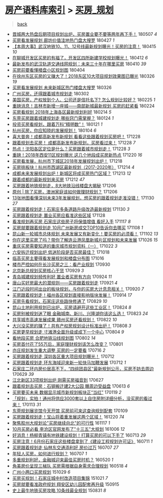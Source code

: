 [房产语料库索引](../../README.md)  > [买房_规划](买房_规划.md)
====
> [back](../README.md)

- [晋城两大热盘后期项目规划出炉，买房置业要不要等两年再下手！](http://jkwz.applinzi.com/ittc/7100428891384710151.html#%E6%99%8B%E5%9F%8E%E4%B8%A4%E5%A4%A7%E7%83%AD%E7%9B%98%E5%90%8E%E6%9C%9F%E9%A1%B9%E7%9B%AE%E8%A7%84%E5%88%92%E5%87%BA%E7%82%89%EF%BC%8C%E4%B9%B0%E6%88%BF%E7%BD%AE%E4%B8%9A%E8%A6%81%E4%B8%8D%E8%A6%81%E7%AD%89%E4%B8%A4%E5%B9%B4%E5%86%8D%E4%B8%8B%E6%89%8B%EF%BC%81) 180507 *4* 
- [买房看发展规划 廊坊价值洼地热门盘大搜罗](http://jkwz.applinzi.com/ittc/7096440075636442122.html#%E4%B9%B0%E6%88%BF%E7%9C%8B%E5%8F%91%E5%B1%95%E8%A7%84%E5%88%92+%E5%BB%8A%E5%9D%8A%E4%BB%B7%E5%80%BC%E6%B4%BC%E5%9C%B0%E7%83%AD%E9%97%A8%E7%9B%98%E5%A4%A7%E6%90%9C%E7%BD%97) 180427 *1* 
- [【本周大事】武汉地铁10、11、12号线最新规划曝光！买房的注意！](http://jkwz.applinzi.com/ittc/7092262249966339088.html#%E3%80%90%E6%9C%AC%E5%91%A8%E5%A4%A7%E4%BA%8B%E3%80%91%E6%AD%A6%E6%B1%89%E5%9C%B0%E9%93%8110%E3%80%8111%E3%80%8112%E5%8F%B7%E7%BA%BF%E6%9C%80%E6%96%B0%E8%A7%84%E5%88%92%E6%9B%9D%E5%85%89%EF%BC%81%E4%B9%B0%E6%88%BF%E7%9A%84%E6%B3%A8%E6%84%8F%EF%BC%81) 180415 *10* 
- [在聊城开发区买房的有福了，开发区四所新建学校规划曝光！](http://jkwz.applinzi.com/ittc/7091042583138796554.html#%E5%9C%A8%E8%81%8A%E5%9F%8E%E5%BC%80%E5%8F%91%E5%8C%BA%E4%B9%B0%E6%88%BF%E7%9A%84%E6%9C%89%E7%A6%8F%E4%BA%86%EF%BC%8C%E5%BC%80%E5%8F%91%E5%8C%BA%E5%9B%9B%E6%89%80%E6%96%B0%E5%BB%BA%E5%AD%A6%E6%A0%A1%E8%A7%84%E5%88%92%E6%9B%9D%E5%85%89%EF%BC%81) 180412 *6* 
- [最新发布的武汉轨道交通线网规划：未来三十年在哪里买房](http://jkwz.applinzi.com/ittc/7090355708854010891.html#%E6%9C%80%E6%96%B0%E5%8F%91%E5%B8%83%E7%9A%84%E6%AD%A6%E6%B1%89%E8%BD%A8%E9%81%93%E4%BA%A4%E9%80%9A%E7%BA%BF%E7%BD%91%E8%A7%84%E5%88%92%EF%BC%9A%E6%9C%AA%E6%9D%A5%E4%B8%89%E5%8D%81%E5%B9%B4%E5%9C%A8%E5%93%AA%E9%87%8C%E4%B9%B0%E6%88%BF) 180410 *39* 
- [买房前要看懂楼盘小区规划图](http://jkwz.applinzi.com/ittc/7088171115988124688.html#%E4%B9%B0%E6%88%BF%E5%89%8D%E8%A6%81%E7%9C%8B%E6%87%82%E6%A5%BC%E7%9B%98%E5%B0%8F%E5%8C%BA%E8%A7%84%E5%88%92%E5%9B%BE) 180404  
- [在徐州东区买房的又赚大了！2018东区10大项目规划效果图已曝光](http://jkwz.applinzi.com/ittc/7084866935655498768.html#%E5%9C%A8%E5%BE%90%E5%B7%9E%E4%B8%9C%E5%8C%BA%E4%B9%B0%E6%88%BF%E7%9A%84%E5%8F%88%E8%B5%9A%E5%A4%A7%E4%BA%86%EF%BC%812018%E4%B8%9C%E5%8C%BA10%E5%A4%A7%E9%A1%B9%E7%9B%AE%E8%A7%84%E5%88%92%E6%95%88%E6%9E%9C%E5%9B%BE%E5%B7%B2%E6%9B%9D%E5%85%89) 180326 *19* 
- [买房看发展规划 未来新城区热门楼盘大搜罗](http://jkwz.applinzi.com/ittc/7084686786871952391.html#%E4%B9%B0%E6%88%BF%E7%9C%8B%E5%8F%91%E5%B1%95%E8%A7%84%E5%88%92+%E6%9C%AA%E6%9D%A5%E6%96%B0%E5%9F%8E%E5%8C%BA%E7%83%AD%E9%97%A8%E6%A5%BC%E7%9B%98%E5%A4%A7%E6%90%9C%E7%BD%97) 180326  
- [广州买房，还得跟着城市规划走](http://jkwz.applinzi.com/ittc/7075806209460667408.html#%E5%B9%BF%E5%B7%9E%E4%B9%B0%E6%88%BF%EF%BC%8C%E8%BF%98%E5%BE%97%E8%B7%9F%E7%9D%80%E5%9F%8E%E5%B8%82%E8%A7%84%E5%88%92%E8%B5%B0) 180302  
- [美国买房，产权放到个人、公司还是信托名下? 怎么规划比较好？](http://jkwz.applinzi.com/ittc/7074020668318680071.html#%E7%BE%8E%E5%9B%BD%E4%B9%B0%E6%88%BF%EF%BC%8C%E4%BA%A7%E6%9D%83%E6%94%BE%E5%88%B0%E4%B8%AA%E4%BA%BA%E3%80%81%E5%85%AC%E5%8F%B8%E8%BF%98%E6%98%AF%E4%BF%A1%E6%89%98%E5%90%8D%E4%B8%8B%3F+%E6%80%8E%E4%B9%88%E8%A7%84%E5%88%92%E6%AF%94%E8%BE%83%E5%A5%BD%EF%BC%9F) 180225 *1* 
- [重磅消息！吉林市新增一座城——南部新城最新规划 买房的赶紧看](http://jkwz.applinzi.com/ittc/7073717007231222790.html#%E9%87%8D%E7%A3%85%E6%B6%88%E6%81%AF%EF%BC%81%E5%90%89%E6%9E%97%E5%B8%82%E6%96%B0%E5%A2%9E%E4%B8%80%E5%BA%A7%E5%9F%8E%E2%80%94%E2%80%94%E5%8D%97%E9%83%A8%E6%96%B0%E5%9F%8E%E6%9C%80%E6%96%B0%E8%A7%84%E5%88%92+%E4%B9%B0%E6%88%BF%E7%9A%84%E8%B5%B6%E7%B4%A7%E7%9C%8B) 180224  
- [买房看规划 2018年上海各区最新规划利好](http://jkwz.applinzi.com/ittc/7069859568194946065.html#%E4%B9%B0%E6%88%BF%E7%9C%8B%E8%A7%84%E5%88%92+2018%E5%B9%B4%E4%B8%8A%E6%B5%B7%E5%90%84%E5%8C%BA%E6%9C%80%E6%96%B0%E8%A7%84%E5%88%92%E5%88%A9%E5%A5%BD) 180214 *5* 
- [东莞买房跟着城建规划走 哪些窍门需掌握？](http://jkwz.applinzi.com/ittc/7062174384301540369.html#%E4%B8%9C%E8%8E%9E%E4%B9%B0%E6%88%BF%E8%B7%9F%E7%9D%80%E5%9F%8E%E5%BB%BA%E8%A7%84%E5%88%92%E8%B5%B0+%E5%93%AA%E4%BA%9B%E7%AA%8D%E9%97%A8%E9%9C%80%E6%8E%8C%E6%8F%A1%EF%BC%9F) 180124 *1* 
- [投资买房看规划，跟着万科“精明数”！](http://jkwz.applinzi.com/ittc/7060768814377993233.html#%E6%8A%95%E8%B5%84%E4%B9%B0%E6%88%BF%E7%9C%8B%E8%A7%84%E5%88%92%EF%BC%8C%E8%B7%9F%E7%9D%80%E4%B8%87%E7%A7%91%E2%80%9C%E7%B2%BE%E6%98%8E%E6%95%B0%E2%80%9D%EF%BC%81) 180121 *1* 
- [杭州买房，你应知晓的发展规划！](http://jkwz.applinzi.com/ittc/7054716017580704779.html#%E6%9D%AD%E5%B7%9E%E4%B9%B0%E6%88%BF%EF%BC%8C%E4%BD%A0%E5%BA%94%E7%9F%A5%E6%99%93%E7%9A%84%E5%8F%91%E5%B1%95%E8%A7%84%E5%88%92%EF%BC%81) 180104 *6* 
- [喜大普奔！成都高新发布新规划 看看这些跟着规划买房吧！](http://jkwz.applinzi.com/ittc/7052087170632778768.html#%E5%96%9C%E5%A4%A7%E6%99%AE%E5%A5%94%EF%BC%81%E6%88%90%E9%83%BD%E9%AB%98%E6%96%B0%E5%8F%91%E5%B8%83%E6%96%B0%E8%A7%84%E5%88%92+%E7%9C%8B%E7%9C%8B%E8%BF%99%E4%BA%9B%E8%B7%9F%E7%9D%80%E8%A7%84%E5%88%92%E4%B9%B0%E6%88%BF%E5%90%A7%EF%BC%81) 171228  
- [跟着规划去买房！  成都高新发布新规划，买房看过来！](http://jkwz.applinzi.com/ittc/7052072982787130385.html#%E8%B7%9F%E7%9D%80%E8%A7%84%E5%88%92%E5%8E%BB%E4%B9%B0%E6%88%BF%EF%BC%81++%E6%88%90%E9%83%BD%E9%AB%98%E6%96%B0%E5%8F%91%E5%B8%83%E6%96%B0%E8%A7%84%E5%88%92%EF%BC%8C%E4%B9%B0%E6%88%BF%E7%9C%8B%E8%BF%87%E6%9D%A5%EF%BC%81) 171228 *7* 
- [热点！沈阳各区定位是什么？买房跟着城市规划走！](http://jkwz.applinzi.com/ittc/7052051112469726225.html#%E7%83%AD%E7%82%B9%EF%BC%81%E6%B2%88%E9%98%B3%E5%90%84%E5%8C%BA%E5%AE%9A%E4%BD%8D%E6%98%AF%E4%BB%80%E4%B9%88%EF%BC%9F%E4%B9%B0%E6%88%BF%E8%B7%9F%E7%9D%80%E5%9F%8E%E5%B8%82%E8%A7%84%E5%88%92%E8%B5%B0%EF%BC%81) 171228 *3* 
- [重磅！2018年西安11区规划曝光 这几个地段成买房新热点](http://jkwz.applinzi.com/ittc/7049102403301803025.html#%E9%87%8D%E7%A3%85%EF%BC%812018%E5%B9%B4%E8%A5%BF%E5%AE%8911%E5%8C%BA%E8%A7%84%E5%88%92%E6%9B%9D%E5%85%89+%E8%BF%99%E5%87%A0%E4%B8%AA%E5%9C%B0%E6%AE%B5%E6%88%90%E4%B9%B0%E6%88%BF%E6%96%B0%E7%83%AD%E7%82%B9) 171220 *16* 
- [买房看发展，杭州市下城区2018年发展规划出炉！](http://jkwz.applinzi.com/ittc/7048483619583034384.html#%E4%B9%B0%E6%88%BF%E7%9C%8B%E5%8F%91%E5%B1%95%EF%BC%8C%E6%9D%AD%E5%B7%9E%E5%B8%82%E4%B8%8B%E5%9F%8E%E5%8C%BA2018%E5%B9%B4%E5%8F%91%E5%B1%95%E8%A7%84%E5%88%92%E5%87%BA%E7%82%89%EF%BC%81) 171218  
- [买房挑板块！杭州市西湖区最新规划（2017-2020年）](http://jkwz.applinzi.com/ittc/7046975235360818192.html#%E4%B9%B0%E6%88%BF%E6%8C%91%E6%9D%BF%E5%9D%97%EF%BC%81%E6%9D%AD%E5%B7%9E%E5%B8%82%E8%A5%BF%E6%B9%96%E5%8C%BA%E6%9C%80%E6%96%B0%E8%A7%84%E5%88%92%EF%BC%882017-2020%E5%B9%B4%EF%BC%89) 171214 *4* 
- [成都未来发展规划出炉！新城区将成买房热门区域？](http://jkwz.applinzi.com/ittc/7046518414258996241.html#%E6%88%90%E9%83%BD%E6%9C%AA%E6%9D%A5%E5%8F%91%E5%B1%95%E8%A7%84%E5%88%92%E5%87%BA%E7%82%89%EF%BC%81%E6%96%B0%E5%9F%8E%E5%8C%BA%E5%B0%86%E6%88%90%E4%B9%B0%E6%88%BF%E7%83%AD%E9%97%A8%E5%8C%BA%E5%9F%9F%EF%BC%9F) 171213 *12* 
- [跟着成都的最新规划来买房](http://jkwz.applinzi.com/ittc/7046153833502213137.html#%E8%B7%9F%E7%9D%80%E6%88%90%E9%83%BD%E7%9A%84%E6%9C%80%E6%96%B0%E8%A7%84%E5%88%92%E6%9D%A5%E4%B9%B0%E6%88%BF) 171212 *47* 
- [买房跟着地铁规划走，8大地铁沿线楼盘大揭秘](http://jkwz.applinzi.com/ittc/7043907324446508049.html#%E4%B9%B0%E6%88%BF%E8%B7%9F%E7%9D%80%E5%9C%B0%E9%93%81%E8%A7%84%E5%88%92%E8%B5%B0%EF%BC%8C8%E5%A4%A7%E5%9C%B0%E9%93%81%E6%B2%BF%E7%BA%BF%E6%A5%BC%E7%9B%98%E5%A4%A7%E6%8F%AD%E7%A7%98) 171206  
- [原创 | 除了买房，澳洲家庭该如何做理财规划？](http://jkwz.applinzi.com/ittc/7042190100568474640.html#%E5%8E%9F%E5%88%9B+%7C+%E9%99%A4%E4%BA%86%E4%B9%B0%E6%88%BF%EF%BC%8C%E6%BE%B3%E6%B4%B2%E5%AE%B6%E5%BA%AD%E8%AF%A5%E5%A6%82%E4%BD%95%E5%81%9A%E7%90%86%E8%B4%A2%E8%A7%84%E5%88%92%EF%BC%9F) 171206  
- [13张地图看懂深圳未来3年发展规划，想买房的跟着规划走准没错！](http://jkwz.applinzi.com/ittc/7041805757337568273.html#13%E5%BC%A0%E5%9C%B0%E5%9B%BE%E7%9C%8B%E6%87%82%E6%B7%B1%E5%9C%B3%E6%9C%AA%E6%9D%A53%E5%B9%B4%E5%8F%91%E5%B1%95%E8%A7%84%E5%88%92%EF%BC%8C%E6%83%B3%E4%B9%B0%E6%88%BF%E7%9A%84%E8%B7%9F%E7%9D%80%E8%A7%84%E5%88%92%E8%B5%B0%E5%87%86%E6%B2%A1%E9%94%99%EF%BC%81) 171130 *27* 
- [买房跟着规划走！石家庄多条道路升级改造最新规划](http://jkwz.applinzi.com/ittc/7041628067288581136.html#%E4%B9%B0%E6%88%BF%E8%B7%9F%E7%9D%80%E8%A7%84%E5%88%92%E8%B5%B0%EF%BC%81%E7%9F%B3%E5%AE%B6%E5%BA%84%E5%A4%9A%E6%9D%A1%E9%81%93%E8%B7%AF%E5%8D%87%E7%BA%A7%E6%94%B9%E9%80%A0%E6%9C%80%E6%96%B0%E8%A7%84%E5%88%92) 171130 *3* 
- [买房跟着规划走 置业买房应看准这些区域](http://jkwz.applinzi.com/ittc/7040933049284428817.html#%E4%B9%B0%E6%88%BF%E8%B7%9F%E7%9D%80%E8%A7%84%E5%88%92%E8%B5%B0+%E7%BD%AE%E4%B8%9A%E4%B9%B0%E6%88%BF%E5%BA%94%E7%9C%8B%E5%87%86%E8%BF%99%E4%BA%9B%E5%8C%BA%E5%9F%9F) 171128  
- [看准规划再买房 石家庄这些房子将保值增值 看好入手](http://jkwz.applinzi.com/ittc/7036881013102347280.html#%E7%9C%8B%E5%87%86%E8%A7%84%E5%88%92%E5%86%8D%E4%B9%B0%E6%88%BF+%E7%9F%B3%E5%AE%B6%E5%BA%84%E8%BF%99%E4%BA%9B%E6%88%BF%E5%AD%90%E5%B0%86%E4%BF%9D%E5%80%BC%E5%A2%9E%E5%80%BC+%E7%9C%8B%E5%A5%BD%E5%85%A5%E6%89%8B) 171117 *8* 
- [买房就要跟着规划走 10月广州新房成交TOP10告诉你去哪买](http://jkwz.applinzi.com/ittc/7033592287370675216.html#%E4%B9%B0%E6%88%BF%E5%B0%B1%E8%A6%81%E8%B7%9F%E7%9D%80%E8%A7%84%E5%88%92%E8%B5%B0+10%E6%9C%88%E5%B9%BF%E5%B7%9E%E6%96%B0%E6%88%BF%E6%88%90%E4%BA%A4TOP10%E5%91%8A%E8%AF%89%E4%BD%A0%E5%8E%BB%E5%93%AA%E4%B9%B0) 171108 *1* 
- [昆山新一轮城市总体规划 未来发展又有新变化！要买房的必须看！](http://jkwz.applinzi.com/ittc/7031465603150382097.html#%E6%98%86%E5%B1%B1%E6%96%B0%E4%B8%80%E8%BD%AE%E5%9F%8E%E5%B8%82%E6%80%BB%E4%BD%93%E8%A7%84%E5%88%92+%E6%9C%AA%E6%9D%A5%E5%8F%91%E5%B1%95%E5%8F%88%E6%9C%89%E6%96%B0%E5%8F%98%E5%8C%96%EF%BC%81%E8%A6%81%E4%B9%B0%E6%88%BF%E7%9A%84%E5%BF%85%E9%A1%BB%E7%9C%8B%EF%BC%81) 171102 *13* 
- [你在这里买房了吗？带你了解连云港凤凰新城片区规划和未来发展](http://jkwz.applinzi.com/ittc/7028886282586031120.html#%E4%BD%A0%E5%9C%A8%E8%BF%99%E9%87%8C%E4%B9%B0%E6%88%BF%E4%BA%86%E5%90%97%EF%BC%9F%E5%B8%A6%E4%BD%A0%E4%BA%86%E8%A7%A3%E8%BF%9E%E4%BA%91%E6%B8%AF%E5%87%A4%E5%87%B0%E6%96%B0%E5%9F%8E%E7%89%87%E5%8C%BA%E8%A7%84%E5%88%92%E5%92%8C%E6%9C%AA%E6%9D%A5%E5%8F%91%E5%B1%95) 171026 *15* 
- [重庆买房需要知道的重庆城市规划资料（一）](http://jkwz.applinzi.com/ittc/7027379429288969233.html#%E9%87%8D%E5%BA%86%E4%B9%B0%E6%88%BF%E9%9C%80%E8%A6%81%E7%9F%A5%E9%81%93%E7%9A%84%E9%87%8D%E5%BA%86%E5%9F%8E%E5%B8%82%E8%A7%84%E5%88%92%E8%B5%84%E6%96%99%EF%BC%88%E4%B8%80%EF%BC%89) 171022 *3* 
- [六安拆迁规划出炉 低迷阶段是否买房最佳？](http://jkwz.applinzi.com/ittc/7025738546655265808.html#%E5%85%AD%E5%AE%89%E6%8B%86%E8%BF%81%E8%A7%84%E5%88%92%E5%87%BA%E7%82%89+%E4%BD%8E%E8%BF%B7%E9%98%B6%E6%AE%B5%E6%98%AF%E5%90%A6%E4%B9%B0%E6%88%BF%E6%9C%80%E4%BD%B3%EF%BC%9F) 171018  
- [临高买房主要得看发展规划和楼盘分布图](http://jkwz.applinzi.com/ittc/7020212248335877137.html#%E4%B8%B4%E9%AB%98%E4%B9%B0%E6%88%BF%E4%B8%BB%E8%A6%81%E5%BE%97%E7%9C%8B%E5%8F%91%E5%B1%95%E8%A7%84%E5%88%92%E5%92%8C%E6%A5%BC%E7%9B%98%E5%88%86%E5%B8%83%E5%9B%BE) 171016  
- [楼市严控如何在长沙买房之三：看产业规划](http://jkwz.applinzi.com/ittc/7019043033985844240.html#%E6%A5%BC%E5%B8%82%E4%B8%A5%E6%8E%A7%E5%A6%82%E4%BD%95%E5%9C%A8%E9%95%BF%E6%B2%99%E4%B9%B0%E6%88%BF%E4%B9%8B%E4%B8%89%EF%BC%9A%E7%9C%8B%E4%BA%A7%E4%B8%9A%E8%A7%84%E5%88%92) 170930  
- [北京新总规划买房核心干货](http://jkwz.applinzi.com/ittc/7018750953073935377.html#%E5%8C%97%E4%BA%AC%E6%96%B0%E6%80%BB%E8%A7%84%E5%88%92%E4%B9%B0%E6%88%BF%E6%A0%B8%E5%BF%83%E5%B9%B2%E8%B4%A7) 170929 *3* 
- [青岛城建规划频传利好 置业者买房有方向](http://jkwz.applinzi.com/ittc/7016655558453756945.html#%E9%9D%92%E5%B2%9B%E5%9F%8E%E5%BB%BA%E8%A7%84%E5%88%92%E9%A2%91%E4%BC%A0%E5%88%A9%E5%A5%BD+%E7%BD%AE%E4%B8%9A%E8%80%85%E4%B9%B0%E6%88%BF%E6%9C%89%E6%96%B9%E5%90%91) 170924 *11* 
- [唐山买好房最大的潜规则——买房跟着规划走](http://jkwz.applinzi.com/ittc/7015542791176979472.html#%E5%94%90%E5%B1%B1%E4%B9%B0%E5%A5%BD%E6%88%BF%E6%9C%80%E5%A4%A7%E7%9A%84%E6%BD%9C%E8%A7%84%E5%88%99%E2%80%94%E2%80%94%E4%B9%B0%E6%88%BF%E8%B7%9F%E7%9D%80%E8%A7%84%E5%88%92%E8%B5%B0) 170921 *4* 
- [江门近段时间出台的板块规划，与你的买房大计息息相关！](http://jkwz.applinzi.com/ittc/7015343882819339280.html#%E6%B1%9F%E9%97%A8%E8%BF%91%E6%AE%B5%E6%97%B6%E9%97%B4%E5%87%BA%E5%8F%B0%E7%9A%84%E6%9D%BF%E5%9D%97%E8%A7%84%E5%88%92%EF%BC%8C%E4%B8%8E%E4%BD%A0%E7%9A%84%E4%B9%B0%E6%88%BF%E5%A4%A7%E8%AE%A1%E6%81%AF%E6%81%AF%E7%9B%B8%E5%85%B3%EF%BC%81) 170920 *7* 
- [买房跟着规划走！福州各区规划直接影响版块发展！](http://jkwz.applinzi.com/ittc/7013223947615863824.html#%E4%B9%B0%E6%88%BF%E8%B7%9F%E7%9D%80%E8%A7%84%E5%88%92%E8%B5%B0%EF%BC%81%E7%A6%8F%E5%B7%9E%E5%90%84%E5%8C%BA%E8%A7%84%E5%88%92%E7%9B%B4%E6%8E%A5%E5%BD%B1%E5%93%8D%E7%89%88%E5%9D%97%E5%8F%91%E5%B1%95%EF%BC%81) 170914 *17* 
- [买房先看规划，石家庄这些路快修通了](http://jkwz.applinzi.com/ittc/7007245086583424016.html#%E4%B9%B0%E6%88%BF%E5%85%88%E7%9C%8B%E8%A7%84%E5%88%92%EF%BC%8C%E7%9F%B3%E5%AE%B6%E5%BA%84%E8%BF%99%E4%BA%9B%E8%B7%AF%E5%BF%AB%E4%BF%AE%E9%80%9A%E4%BA%86) 170829 *10* 
- [昆山土地利用规划已出炉，买房请避开这些工业区！](http://jkwz.applinzi.com/ittc/7005398405470487568.html#%E6%98%86%E5%B1%B1%E5%9C%9F%E5%9C%B0%E5%88%A9%E7%94%A8%E8%A7%84%E5%88%92%E5%B7%B2%E5%87%BA%E7%82%89%EF%BC%8C%E4%B9%B0%E6%88%BF%E8%AF%B7%E9%81%BF%E5%BC%80%E8%BF%99%E4%BA%9B%E5%B7%A5%E4%B8%9A%E5%8C%BA%EF%BC%81) 170824 *8* 
- [买房别被规划迷了眼 金融城南、新川、兴隆湖你该这么选！](http://jkwz.applinzi.com/ittc/7004998481452991504.html#%E4%B9%B0%E6%88%BF%E5%88%AB%E8%A2%AB%E8%A7%84%E5%88%92%E8%BF%B7%E4%BA%86%E7%9C%BC+%E9%87%91%E8%9E%8D%E5%9F%8E%E5%8D%97%E3%80%81%E6%96%B0%E5%B7%9D%E3%80%81%E5%85%B4%E9%9A%86%E6%B9%96%E4%BD%A0%E8%AF%A5%E8%BF%99%E4%B9%88%E9%80%89%EF%BC%81) 170823 *24* 
- [共享城市高速发展成果 赣州买房还看规划！](http://jkwz.applinzi.com/ittc/7004594197741700112.html#%E5%85%B1%E4%BA%AB%E5%9F%8E%E5%B8%82%E9%AB%98%E9%80%9F%E5%8F%91%E5%B1%95%E6%88%90%E6%9E%9C+%E8%B5%A3%E5%B7%9E%E4%B9%B0%E6%88%BF%E8%BF%98%E7%9C%8B%E8%A7%84%E5%88%92%EF%BC%81) 170822 *10* 
- [大兴没买房的赚了！共有产权房规划设计标准出炉！](http://jkwz.applinzi.com/ittc/6999421619209241616.html#%E5%A4%A7%E5%85%B4%E6%B2%A1%E4%B9%B0%E6%88%BF%E7%9A%84%E8%B5%9A%E4%BA%86%EF%BC%81%E5%85%B1%E6%9C%89%E4%BA%A7%E6%9D%83%E6%88%BF%E8%A7%84%E5%88%92%E8%AE%BE%E8%AE%A1%E6%A0%87%E5%87%86%E5%87%BA%E7%82%89%EF%BC%81) 170808 *3* 
- [买房更早规划走 寸滩港全面升级或成下一个中心](http://jkwz.applinzi.com/ittc/6997975300053664784.html#%E4%B9%B0%E6%88%BF%E6%9B%B4%E6%97%A9%E8%A7%84%E5%88%92%E8%B5%B0+%E5%AF%B8%E6%BB%A9%E6%B8%AF%E5%85%A8%E9%9D%A2%E5%8D%87%E7%BA%A7%E6%88%96%E6%88%90%E4%B8%8B%E4%B8%80%E4%B8%AA%E4%B8%AD%E5%BF%83) 170804 *9* 
- [看地段买房 合肥地铁沿线规划图](http://jkwz.applinzi.com/ittc/6997254977075282960.html#%E7%9C%8B%E5%9C%B0%E6%AE%B5%E4%B9%B0%E6%88%BF+%E5%90%88%E8%82%A5%E5%9C%B0%E9%93%81%E6%B2%BF%E7%BA%BF%E8%A7%84%E5%88%92%E5%9B%BE) 170802 *14* 
- [买房首付花了55万后，家庭理财规划该怎么改变？](http://jkwz.applinzi.com/ittc/6996835024794813457.html#%E4%B9%B0%E6%88%BF%E9%A6%96%E4%BB%98%E8%8A%B1%E4%BA%8655%E4%B8%87%E5%90%8E%EF%BC%8C%E5%AE%B6%E5%BA%AD%E7%90%86%E8%B4%A2%E8%A7%84%E5%88%92%E8%AF%A5%E6%80%8E%E4%B9%88%E6%94%B9%E5%8F%98%EF%BC%9F) 170801  
- [亦庄规划发生重大调整 买房的一定要看](http://jkwz.applinzi.com/ittc/6990952565494514705.html#%E4%BA%A6%E5%BA%84%E8%A7%84%E5%88%92%E5%8F%91%E7%94%9F%E9%87%8D%E5%A4%A7%E8%B0%83%E6%95%B4+%E4%B9%B0%E6%88%BF%E7%9A%84%E4%B8%80%E5%AE%9A%E8%A6%81%E7%9C%8B) 170716 *2* 
- [买房跟着规划走 深圳各区重大项目规划曝光！](http://jkwz.applinzi.com/ittc/6989458005257880592.html#%E4%B9%B0%E6%88%BF%E8%B7%9F%E7%9D%80%E8%A7%84%E5%88%92%E8%B5%B0+%E6%B7%B1%E5%9C%B3%E5%90%84%E5%8C%BA%E9%87%8D%E5%A4%A7%E9%A1%B9%E7%9B%AE%E8%A7%84%E5%88%92%E6%9B%9D%E5%85%89%EF%BC%81) 170712  
- [买房跟着规划走 环东海域迎来新一轮快马加鞭发展](http://jkwz.applinzi.com/ittc/6989195811018507280.html#%E4%B9%B0%E6%88%BF%E8%B7%9F%E7%9D%80%E8%A7%84%E5%88%92%E8%B5%B0+%E7%8E%AF%E4%B8%9C%E6%B5%B7%E5%9F%9F%E8%BF%8E%E6%9D%A5%E6%96%B0%E4%B8%80%E8%BD%AE%E5%BF%AB%E9%A9%AC%E5%8A%A0%E9%9E%AD%E5%8F%91%E5%B1%95) 170712 *1* 
- [石家庄二环内房价居高不下，“四组团县区”最新规划公示，买房不妨去周边](http://jkwz.applinzi.com/ittc/6984524784367830020.html#%E7%9F%B3%E5%AE%B6%E5%BA%84%E4%BA%8C%E7%8E%AF%E5%86%85%E6%88%BF%E4%BB%B7%E5%B1%85%E9%AB%98%E4%B8%8D%E4%B8%8B%EF%BC%8C%E2%80%9C%E5%9B%9B%E7%BB%84%E5%9B%A2%E5%8E%BF%E5%8C%BA%E2%80%9D%E6%9C%80%E6%96%B0%E8%A7%84%E5%88%92%E5%85%AC%E7%A4%BA%EF%BC%8C%E4%B9%B0%E6%88%BF%E4%B8%8D%E5%A6%A8%E5%8E%BB%E5%91%A8%E8%BE%B9) 170629 *39* 
- [江北新区33项规划出炉 刚需买房福音到](http://jkwz.applinzi.com/ittc/6983879663146238980.html#%E6%B1%9F%E5%8C%97%E6%96%B0%E5%8C%BA33%E9%A1%B9%E8%A7%84%E5%88%92%E5%87%BA%E7%82%89+%E5%88%9A%E9%9C%80%E4%B9%B0%E6%88%BF%E7%A6%8F%E9%9F%B3%E5%88%B0) 170627  
- [跟着规划去买房：石钢搬迁建2大公园 曝周边受益盘](http://jkwz.applinzi.com/ittc/6978721855551570949.html#%E8%B7%9F%E7%9D%80%E8%A7%84%E5%88%92%E5%8E%BB%E4%B9%B0%E6%88%BF%EF%BC%9A%E7%9F%B3%E9%92%A2%E6%90%AC%E8%BF%81%E5%BB%BA2%E5%A4%A7%E5%85%AC%E5%9B%AD+%E6%9B%9D%E5%91%A8%E8%BE%B9%E5%8F%97%E7%9B%8A%E7%9B%98) 170613 *6* 
- [买房要买未来 数据显示城市新规划板块正“当红”](http://jkwz.applinzi.com/ittc/6924750137334432772.html#%E4%B9%B0%E6%88%BF%E8%A6%81%E4%B9%B0%E6%9C%AA%E6%9D%A5+%E6%95%B0%E6%8D%AE%E6%98%BE%E7%A4%BA%E5%9F%8E%E5%B8%82%E6%96%B0%E8%A7%84%E5%88%92%E6%9D%BF%E5%9D%97%E6%AD%A3%E2%80%9C%E5%BD%93%E7%BA%A2%E2%80%9D) 170119 *2* 
- [「规划」实拍！通州将供应3000套以上自住房附详细分析，没买房的看过来！](http://jkwz.applinzi.com/ittc/6922681004891571204.html#%E3%80%8C%E8%A7%84%E5%88%92%E3%80%8D%E5%AE%9E%E6%8B%8D%EF%BC%81%E9%80%9A%E5%B7%9E%E5%B0%86%E4%BE%9B%E5%BA%943000%E5%A5%97%E4%BB%A5%E4%B8%8A%E8%87%AA%E4%BD%8F%E6%88%BF%E9%99%84%E8%AF%A6%E7%BB%86%E5%88%86%E6%9E%90%EF%BC%8C%E6%B2%A1%E4%B9%B0%E6%88%BF%E7%9A%84%E7%9C%8B%E8%BF%87%E6%9D%A5%EF%BC%81) 170113 *31* 
- [东莞规划展览馆今天开馆 买房前可来这查询规划配套](http://jkwz.applinzi.com/ittc/6921063298266301444.html#%E4%B8%9C%E8%8E%9E%E8%A7%84%E5%88%92%E5%B1%95%E8%A7%88%E9%A6%86%E4%BB%8A%E5%A4%A9%E5%BC%80%E9%A6%86+%E4%B9%B0%E6%88%BF%E5%89%8D%E5%8F%AF%E6%9D%A5%E8%BF%99%E6%9F%A5%E8%AF%A2%E8%A7%84%E5%88%92%E9%85%8D%E5%A5%97) 170109  
- [买房跟着规划走！宝山将着重发展这两个区域！](http://jkwz.applinzi.com/ittc/6913725965351257092.html#%E4%B9%B0%E6%88%BF%E8%B7%9F%E7%9D%80%E8%A7%84%E5%88%92%E8%B5%B0%EF%BC%81%E5%AE%9D%E5%B1%B1%E5%B0%86%E7%9D%80%E9%87%8D%E5%8F%91%E5%B1%95%E8%BF%99%E4%B8%A4%E4%B8%AA%E5%8C%BA%E5%9F%9F%EF%BC%81) 161220 *74* 
- [聚焦胶州大规划论&quot;买房继续向北&quot;的可行性](http://jkwz.applinzi.com/ittc/6901384471760077828.html#%E8%81%9A%E7%84%A6%E8%83%B6%E5%B7%9E%E5%A4%A7%E8%A7%84%E5%88%92%E8%AE%BA%26quot%3B%E4%B9%B0%E6%88%BF%E7%BB%A7%E7%BB%AD%E5%90%91%E5%8C%97%26quot%3B%E7%9A%84%E5%8F%AF%E8%A1%8C%E6%80%A7) 161117 *1* 
- [10月买房必看 李沧区官网发布了&quot;十三五&quot;大规划](http://jkwz.applinzi.com/ittc/6885926858977182725.html#10%E6%9C%88%E4%B9%B0%E6%88%BF%E5%BF%85%E7%9C%8B+%E6%9D%8E%E6%B2%A7%E5%8C%BA%E5%AE%98%E7%BD%91%E5%8F%91%E5%B8%83%E4%BA%86%26quot%3B%E5%8D%81%E4%B8%89%E4%BA%94%26quot%3B%E5%A4%A7%E8%A7%84%E5%88%92) 161006 *12* 
- [好消息！杨柳青镇有地铁建设规划！打算买房的可以下手了](http://jkwz.applinzi.com/ittc/6854396028719203333.html#%E5%A5%BD%E6%B6%88%E6%81%AF%EF%BC%81%E6%9D%A8%E6%9F%B3%E9%9D%92%E9%95%87%E6%9C%89%E5%9C%B0%E9%93%81%E5%BB%BA%E8%AE%BE%E8%A7%84%E5%88%92%EF%BC%81%E6%89%93%E7%AE%97%E4%B9%B0%E6%88%BF%E7%9A%84%E5%8F%AF%E4%BB%A5%E4%B8%8B%E6%89%8B%E4%BA%86) 160713 *29* 
- [买房注意！6月份石家庄这些楼盘拿到了《建设工程规划许可证》](http://jkwz.applinzi.com/ittc/6853539189022524420.html#%E4%B9%B0%E6%88%BF%E6%B3%A8%E6%84%8F%EF%BC%816%E6%9C%88%E4%BB%BD%E7%9F%B3%E5%AE%B6%E5%BA%84%E8%BF%99%E4%BA%9B%E6%A5%BC%E7%9B%98%E6%8B%BF%E5%88%B0%E4%BA%86%E3%80%8A%E5%BB%BA%E8%AE%BE%E5%B7%A5%E7%A8%8B%E8%A7%84%E5%88%92%E8%AE%B8%E5%8F%AF%E8%AF%81%E3%80%8B) 160711 *1* 
- [买房跟着规划走 仙林东交通添利好  房价过万](http://jkwz.applinzi.com/ittc/6852166082005304324.html#%E4%B9%B0%E6%88%BF%E8%B7%9F%E7%9D%80%E8%A7%84%E5%88%92%E8%B5%B0+%E4%BB%99%E6%9E%97%E4%B8%9C%E4%BA%A4%E9%80%9A%E6%B7%BB%E5%88%A9%E5%A5%BD++%E6%88%BF%E4%BB%B7%E8%BF%87%E4%B8%87) 160707 *27* 
- [年轻人买房，如何进行规划？](http://jkwz.applinzi.com/ittc/6852062592432079876.html#%E5%B9%B4%E8%BD%BB%E4%BA%BA%E4%B9%B0%E6%88%BF%EF%BC%8C%E5%A6%82%E4%BD%95%E8%BF%9B%E8%A1%8C%E8%A7%84%E5%88%92%EF%BC%9F) 160707 *1* 
- [多重规划利好，金融城迎来最佳买房时机？](http://jkwz.applinzi.com/ittc/6834320262140789764.html#%E5%A4%9A%E9%87%8D%E8%A7%84%E5%88%92%E5%88%A9%E5%A5%BD%EF%BC%8C%E9%87%91%E8%9E%8D%E5%9F%8E%E8%BF%8E%E6%9D%A5%E6%9C%80%E4%BD%B3%E4%B9%B0%E6%88%BF%E6%97%B6%E6%9C%BA%EF%BC%9F) 160520 *1* 
- [角美房价呈现三梯队 买房需根据自身需求合理规划](http://jkwz.applinzi.com/ittc/6833500445561324549.html#%E8%A7%92%E7%BE%8E%E6%88%BF%E4%BB%B7%E5%91%88%E7%8E%B0%E4%B8%89%E6%A2%AF%E9%98%9F+%E4%B9%B0%E6%88%BF%E9%9C%80%E6%A0%B9%E6%8D%AE%E8%87%AA%E8%BA%AB%E9%9C%80%E6%B1%82%E5%90%88%E7%90%86%E8%A7%84%E5%88%92) 160518 *4* 
- [广州小两口买房规划](http://jkwz.applinzi.com/ittc/6758700514717402116.html#%E5%B9%BF%E5%B7%9E%E5%B0%8F%E4%B8%A4%E5%8F%A3%E4%B9%B0%E6%88%BF%E8%A7%84%E5%88%92) 151029 *6* 
- [买房买规划！石家庄城中村改造项目集锦](http://jkwz.applinzi.com/ittc/6755666528345277444.html#%E4%B9%B0%E6%88%BF%E4%B9%B0%E8%A7%84%E5%88%92%EF%BC%81%E7%9F%B3%E5%AE%B6%E5%BA%84%E5%9F%8E%E4%B8%AD%E6%9D%91%E6%94%B9%E9%80%A0%E9%A1%B9%E7%9B%AE%E9%9B%86%E9%94%A6) 151021 *7* 
- [买房就要看准政府规划 翔安区幼儿园配套再升级](http://jkwz.applinzi.com/ittc/6742214231211328517.html#%E4%B9%B0%E6%88%BF%E5%B0%B1%E8%A6%81%E7%9C%8B%E5%87%86%E6%94%BF%E5%BA%9C%E8%A7%84%E5%88%92+%E7%BF%94%E5%AE%89%E5%8C%BA%E5%B9%BC%E5%84%BF%E5%9B%AD%E9%85%8D%E5%A5%97%E5%86%8D%E5%8D%87%E7%BA%A7) 150915  
- [史上最牛地铁买房攻略 10条线最全规划](http://jkwz.applinzi.com/ittc/6736823939881632772.html#%E5%8F%B2%E4%B8%8A%E6%9C%80%E7%89%9B%E5%9C%B0%E9%93%81%E4%B9%B0%E6%88%BF%E6%94%BB%E7%95%A5+10%E6%9D%A1%E7%BA%BF%E6%9C%80%E5%85%A8%E8%A7%84%E5%88%92) 150831 *8* 
